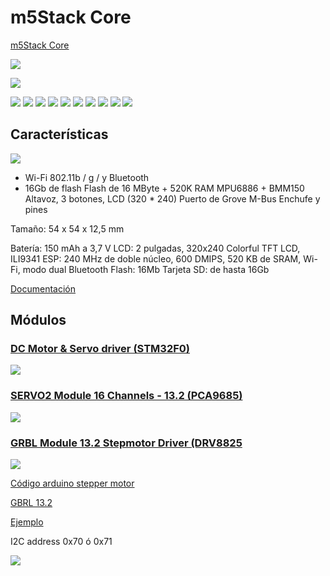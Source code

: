 # m5Stack Core

[m5Stack Core](https://es.aliexpress.com/item/1005001622101153.html)

![](./images/m5StackCore_interior.png)

![](./images/conexion_m5StackCore.png)

![](./images/ensamblado_m5stack.png)
![](./images/formato_m5stack.png)
![](./images/formato_ex_stack.png)
![](./images/pinout_m5stack.png)
![](./images/modelo_gris_m5stack.png)
![](./images/flier_m5stack.png)
![](./images/m5Stack_pines.png)
![](./images/m5Stack_pinout_names.png)
![](./images/m5Stack_pinoutnames.png)
![](./images/m5stack-info.jpg)


## Características

![](./images/arquitectura_m5Stack.png)

*  Wi-Fi 802.11b / g /  y Bluetooth
* 16Gb de flash
Flash de 16 MByte + 520K RAM
MPU6886 + BMM150
Altavoz, 3 botones, LCD (320 * 240)
Puerto de Grove
M-Bus Enchufe y pines

Tamaño: 54 x 54 x 12,5 mm

Batería: 150 mAh a 3,7 V
LCD: 2 pulgadas, 320x240 Colorful TFT LCD, ILI9341
ESP: 240 MHz de doble núcleo, 600 DMIPS, 520 KB de SRAM, Wi-Fi, modo dual Bluetooth
Flash: 16Mb
Tarjeta SD: de hasta 16Gb

[Documentación](https://docs.m5stack.com/#/en/core/basic)



## Módulos

### [DC Motor & Servo driver (STM32F0)](https://m5stack.com/collections/m5-module/products/goplus2-dc-motor-and-servo-driver-module-stm32f0)

![](https://cdn.shopify.com/s/files/1/0056/7689/2250/products/4_cf88fd68-748e-43ab-9e17-3eec9ca3659e_1200x1200.jpg?v=1601857651)

### [SERVO2 Module 16 Channels - 13.2 (PCA9685)](https://m5stack.com/collections/m5-module/products/servo2-module-16-channels-13-2-pca9685)

![](https://cdn.shopify.com/s/files/1/0056/7689/2250/products/1_20ee1bef-57de-444b-b7a1-a416dc62ae8c_1200x1200.jpg?v=1603067297)

### [GRBL Module 13.2 Stepmotor Driver (DRV8825](https://m5stack.com/collections/m5-module/products/grbl-module-13-2-stepmotor-driver-drv8825)

![](https://cdn.shopify.com/s/files/1/0056/7689/2250/products/1_93ad3ed3-4f50-44e7-aac3-f7425e413383_1200x1200.jpg?v=1611534138)

[Código arduino stepper motor](https://github.com/m5stack/stepmotor_module/blob/master/Example/Arduino/StepMotor_M5test/StepMotor_M5test.ino)

[GBRL 13.2](https://github.com/m5stack/M5Stack/tree/master/examples/Modules/GRBL13.2)

[Ejemplo](https://docs.m5stack.com/#/en/module/grbl13.2?id=example)

I2C address 0x70 ó 0x71

![](https://docs.m5stack.com/assets/img/product_pics/module/grbl13.2/grbl13.2_03.webp)


